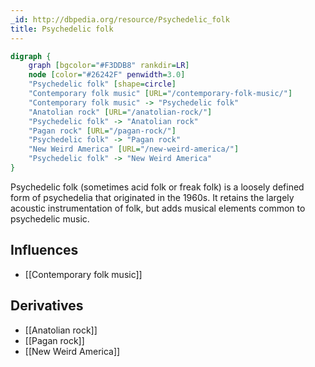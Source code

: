 ```yaml
---
_id: http://dbpedia.org/resource/Psychedelic_folk
title: Psychedelic folk
---
```


```dot
digraph {
	graph [bgcolor="#F3DDB8" rankdir=LR]
	node [color="#26242F" penwidth=3.0]
	"Psychedelic folk" [shape=circle]
	"Contemporary folk music" [URL="/contemporary-folk-music/"]
	"Contemporary folk music" -> "Psychedelic folk"
	"Anatolian rock" [URL="/anatolian-rock/"]
	"Psychedelic folk" -> "Anatolian rock"
	"Pagan rock" [URL="/pagan-rock/"]
	"Psychedelic folk" -> "Pagan rock"
	"New Weird America" [URL="/new-weird-america/"]
	"Psychedelic folk" -> "New Weird America"
}
```

Psychedelic folk (sometimes acid folk or freak folk) is a loosely defined form of psychedelia that originated in the 1960s. It retains the largely acoustic instrumentation of folk, but adds musical elements common to psychedelic music.

## Influences

- [[Contemporary folk music]]

## Derivatives

- [[Anatolian rock]]
- [[Pagan rock]]
- [[New Weird America]]
